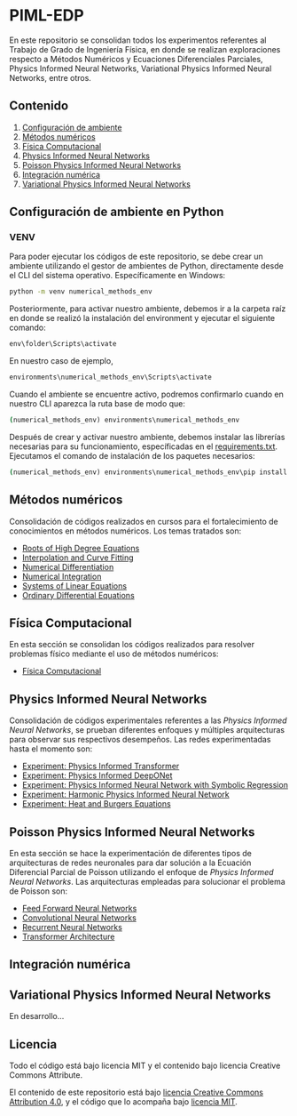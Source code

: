 # PIML-EDP
En este repositorio se consolidan todos los experimentos referentes al Trabajo de Grado de Ingeniería Física, en donde se realizan exploraciones respecto a Métodos Numéricos y Ecuaciones Diferenciales Parciales, Physics Informed Neural Networks, Variational Physics Informed Neural Networks, entre otros.

## Contenido

1. [Configuración de ambiente](https://github.com/jpaguilarc99/PIML-EDP/tree/main#configuraci%C3%B3n-de-ambiente-en-python)
2. [Métodos numéricos](https://github.com/jpaguilarc99/PIML-EDP/tree/main#m%C3%A9todos-num%C3%A9ricos)
3. [Física Computacional](https://github.com/jpaguilarc99/PIML-EDP/tree/main#f%C3%ADsica-computacional)
4. [Physics Informed Neural Networks](https://github.com/jpaguilarc99/PIML-EDP/tree/main#physics-informed-neural-networks)
5. [Poisson Physics Informed Neural Networks](https://github.com/jpaguilarc99/PIML-EDP/tree/main/PoissonPINNs)
6. [Integración numérica](https://github.com/jpaguilarc99/PIML-EDP/tree/main/Numerical_Integration)
7. [Variational Physics Informed Neural Networks](https://github.com/jpaguilarc99/PIML-EDP/tree/main#variational-informed-neural-networks)

## Configuración de ambiente en Python

### VENV

Para poder ejecutar los códigos de este repositorio, se debe crear un ambiente utilizando el gestor de ambientes de Python, directamente desde el CLI del sistema operativo. Específicamente en Windows:

```cmd
python -m venv numerical_methods_env
```

Posteriormente, para activar nuestro ambiente, debemos ir a la carpeta raíz en donde se realizó la instalación del environment y ejecutar el siguiente comando:

```cmd
env\folder\Scripts\activate
```

En nuestro caso de ejemplo,

```cmd
environments\numerical_methods_env\Scripts\activate
```

Cuando el ambiente se encuentre activo, podremos confirmarlo cuando en nuestro CLI aparezca la ruta base de modo que:

```cmd
(numerical_methods_env) environments\numerical_methods_env
```
Después de crear y activar nuestro ambiente, debemos instalar las librerías necesarias para su funcionamiento, específicadas en el [requirements.txt](https://github.com/jpaguilarc99/PIML-EDP/blob/main/requirements.txt). Ejecutamos el comando de instalación de los paquetes necesarios:

```cmd
(numerical_methods_env) environments\numerical_methods_env\pip install -r requirements.txt
```

## Métodos numéricos
Consolidación de códigos realizados en cursos para el fortalecimiento de conocimientos en métodos numéricos. Los temas tratados son: 

- [Roots of High Degree Equations](https://github.com/jpaguilarc99/PIML-EDP/blob/main/numerical-methods/roots_of_high_degree_equations.ipynb)
- [Interpolation and Curve Fitting](https://github.com/jpaguilarc99/PIML-EDP/blob/main/numerical-methods/interpolation_and_curve_fitting.ipynb)
- [Numerical Differentiation](https://github.com/jpaguilarc99/PIML-EDP/blob/main/numerical-methods/numerical_differentiation.ipynb)
- [Numerical Integration](https://github.com/jpaguilarc99/PIML-EDP/blob/main/numerical-methods/numerical_integration.ipynb)
- [Systems of Linear Equations](https://github.com/jpaguilarc99/PIML-EDP/blob/main/numerical-methods/systems_of_linear_equations.ipynb)
- [Ordinary Differential Equations](https://github.com/jpaguilarc99/PIML-EDP/blob/main/numerical-methods/ordinary_differential_equations.ipynb)

## Física Computacional

En esta sección se consolidan los códigos realizados para resolver problemas físico mediante el uso de métodos numéricos:

- [Física Computacional](https://github.com/jpaguilarc99/PIML-EDP/tree/main/computational_physics)

## Physics Informed Neural Networks

Consolidación de códigos experimentales referentes a las *Physics Informed Neural Networks*, se prueban diferentes enfoques y múltiples arquitecturas para observar sus respectivos desempeños. Las redes experimentadas hasta el momento son:

- [Experiment: Physics Informed Transformer](https://github.com/jpaguilarc99/PIML-EDP/blob/main/PINN_Experiments/HeatPDE_transformer.py)
- [Experiment: Physics Informed DeepONet](https://github.com/jpaguilarc99/PIML-EDP/blob/main/PINN_Experiments/PIDeepONet.ipynb)
- [Experiment: Physics Informed Neural Network with Symbolic Regression](https://github.com/jpaguilarc99/PIML-EDP/blob/main/PINN_Experiments/PINN_Symbolic_Reg.ipynb)
- [Experiment: Harmonic Physics Informed Neural Network](https://github.com/jpaguilarc99/PIML-EDP/blob/main/PINN_Experiments/Harmonic_PINN.ipynb)
- [Experiment: Heat and Burgers Equations](https://github.com/jpaguilarc99/PIML-EDP/tree/main/PINN_Experiments/PINN_FDM)

## Poisson Physics Informed Neural Networks

En esta sección se hace la experimentación de diferentes tipos de arquitecturas de redes neuronales para dar solución a la Ecuación Diferencial Parcial de Poisson utilizando el enfoque de *Physics Informed Neural Networks*. Las arquitecturas empleadas para solucionar el problema de Poisson son:

- [Feed Forward Neural Networks](https://github.com/jpaguilarc99/PIML-EDP/blob/main/PoissonPINNs/Poisson1D_NNvsPINN/Poisson1D_PINN.ipynb)
- [Convolutional Neural Networks](https://github.com/jpaguilarc99/PIML-EDP/blob/main/PoissonPINNs/Poisson1D_CNNvsPICNN/PoissonCNN1D.ipynb)
- [Recurrent Neural Networks](https://github.com/jpaguilarc99/PIML-EDP/blob/main/PoissonPINNs/Poisson1D_RNNvsPIRNN/Poisson1D_RNN.ipynb)
- [Transformer Architecture](https://github.com/jpaguilarc99/PIML-EDP/blob/main/PoissonPINNs/Poisson1D_TransformervsPITN/PoissonTransformer1D.ipynb)

## Integración numérica



## Variational Physics Informed Neural Networks

En desarrollo...

## Licencia

Todo el código está bajo licencia MIT y el contenido bajo licencia
Creative Commons Attribute.

El contenido de este repositorio está bajo
[licencia Creative Commons Attribution 4.0](http://choosealicense.com/licenses/cc-by-4.0/),
y el código que lo acompaña bajo
[licencia MIT](https://opensource.org/licenses/mit-license.php).